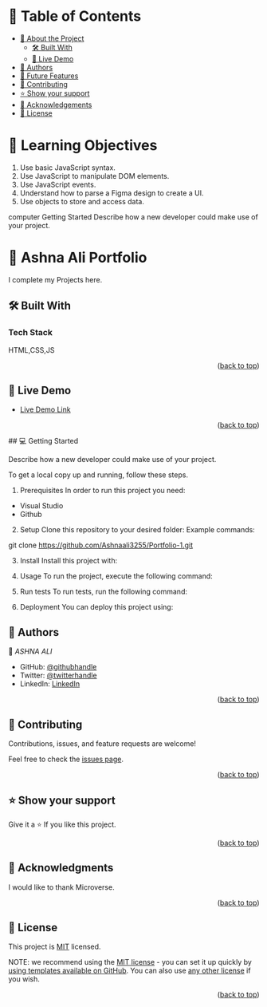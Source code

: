 <a name="readme-top"></a>

<!-- TABLE OF CONTENTS -->

# 📗 Table of Contents

- [📖 About the Project](#about-project)
  - [🛠 Built With](#built-with)
  - [🚀 Live Demo](#live-demo)
- [👥 Authors](#authors)
- [🔭 Future Features](#future-features)
- [🤝 Contributing](#contributing)
- [⭐️ Show your support](#support)
- [🙏 Acknowledgements](#acknowledgements)
- [📝 License](#license)

# 📘 Learning Objectives

1. Use basic JavaScript syntax.
2. Use JavaScript to manipulate DOM elements.
3. Use JavaScript events.
4. Understand how to parse a Figma design to create a UI.
5. Use objects to store and access data.

computer Getting Started Describe how a new developer could make use of your project.

<!-- PROJECT DESCRIPTION -->
# 📖 Ashna Ali Portfolio <a name="about-project"></a>
I complete my Projects here.

## 🛠 Built With <a name="built-with"></a>

### Tech Stack <a name="tech-stack"></a>

HTML,CSS,JS


<p align="right">(<a href="#readme-top">back to top</a>)</p>

<!-- LIVE DEMO -->

## 🚀 Live Demo <a name="live-demo"></a>
- [Live Demo Link](https://ashnaali3255.github.io/Portfolio-1/)

<p align="right">(<a href="#readme-top">back to top</a>)</p>
## 💻 Getting Started
 
Describe how a new developer could make use of your project.

To get a local copy up and running, follow these steps.

1. Prerequisites
In order to run this project you need:

- Visual Studio
- Github

2. Setup
Clone this repository to your desired folder:
Example commands:

git clone https://github.com/Ashnaali3255/Portfolio-1.git

3. Install
Install this project with:

4. Usage
To run the project, execute the following command:

5. Run tests
To run tests, run the following command:

6. Deployment
You can deploy this project using:

<!-- AUTHORS -->

## 👥 Authors <a name="authors"></a>

👤 *ASHNA ALI*

- GitHub: [@githubhandle](https://github.com/Ashnaali3255)
- Twitter: [@twitterhandle](https://twitter.com/twitterhandle)
- LinkedIn: [LinkedIn](https://linkedin.com/in/linkedinhandle)

<p align="right">(<a href="#readme-top">back to top</a>)</p>

<!-- CONTRIBUTING -->

## 🤝 Contributing <a name="contributing"></a>

Contributions, issues, and feature requests are welcome!

Feel free to check the [issues page](../../issues/).

<p align="right">(<a href="#readme-top">back to top</a>)</p>

<!-- SUPPORT -->

## ⭐️ Show your support <a name="support"></a>
Give it a ⭐️ If you like this project.

<p align="right">(<a href="#readme-top">back to top</a>)</p>

<!-- ACKNOWLEDGEMENTS -->

## 🙏 Acknowledgments <a name="acknowledgements"></a>

I would like to thank Microverse.

<p align="right">(<a href="#readme-top">back to top</a>)</p>

<!-- LICENSE -->

## 📝 License <a name="license"></a>

This project is [MIT](./LICENSE) licensed.

NOTE: we recommend using the [MIT license](https://choosealicense.com/licenses/mit/) - you can set it up quickly by [using templates available on GitHub](https://docs.github.com/en/communities/setting-up-your-project-for-healthy-contributions/adding-a-license-to-a-repository). You can also use [any other license](https://choosealicense.com/licenses/) if you wish.

<p align="right">(<a href="#readme-top">back to top</a>)</p>
